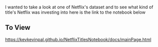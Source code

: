 I wanted to take a look at one of Netflix's dataset and to see what kind of title's Netflix was investing into here is the link to the notebook below

## To View
https://kevkevinpal.github.io/NetflixTitlesNotebook/docs/mainPage.html
